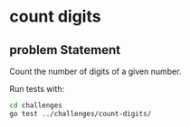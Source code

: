 # count digits

## problem Statement

Count the number of digits of a given number.

Run tests with:

```bash
cd challenges
go test ../challenges/count-digits/
```